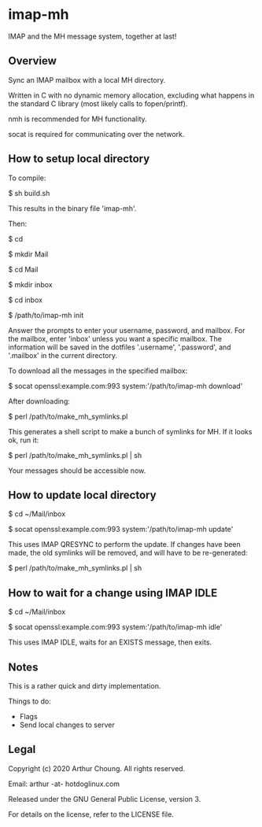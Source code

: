 # imap-mh

IMAP and the MH message system, together at last!

## Overview

Sync an IMAP mailbox with a local MH directory.

Written in C with no dynamic memory allocation, excluding what happens in the standard C library (most likely calls to fopen/printf).

nmh is recommended for MH functionality.

socat is required for communicating over the network.

## How to setup local directory

To compile:

$ sh build.sh

This results in the binary file 'imap-mh'.

Then:

$ cd

$ mkdir Mail

$ cd Mail

$ mkdir inbox

$ cd inbox

$ /path/to/imap-mh init

Answer the prompts to enter your username, password, and mailbox. For the mailbox, enter 'inbox' unless you want a specific mailbox. The information will be saved in the dotfiles '.username', '.password', and '.mailbox' in the current directory.

To download all the messages in the specified mailbox:

$ socat openssl:example.com:993 system:'/path/to/imap-mh download'

After downloading:

$ perl /path/to/make_mh_symlinks.pl

This generates a shell script to make a bunch of symlinks for MH. If it looks ok, run it:

$ perl /path/to/make_mh_symlinks.pl | sh

Your messages should be accessible now.

## How to update local directory

$ cd ~/Mail/inbox

$ socat openssl:example.com:993 system:'/path/to/imap-mh update'

This uses IMAP QRESYNC to perform the update. If changes have been made, the old symlinks will be removed, and will have to be re-generated:

$ perl /path/to/make_mh_symlinks.pl | sh

## How to wait for a change using IMAP IDLE

$ cd ~/Mail/inbox

$ socat openssl:example.com:993 system:'/path/to/imap-mh idle'

This uses IMAP IDLE, waits for an EXISTS message, then exits.

## Notes

This is a rather quick and dirty implementation.

Things to do:

* Flags
* Send local changes to server

## Legal

Copyright (c) 2020 Arthur Choung. All rights reserved.

Email: arthur -at- hotdoglinux.com

Released under the GNU General Public License, version 3.

For details on the license, refer to the LICENSE file.

